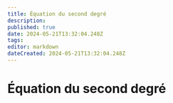 ```yaml
---
title: Équation du second degré
description: 
published: true
date: 2024-05-21T13:32:04.248Z
tags: 
editor: markdown
dateCreated: 2024-05-21T13:32:04.248Z
---
```


# Équation du second degré